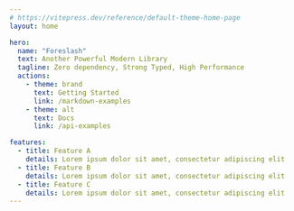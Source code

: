 ```yaml
---
# https://vitepress.dev/reference/default-theme-home-page
layout: home

hero:
  name: "Foreslash"
  text: Another Powerful Modern Library
  tagline: Zero dependency, Strong Typed, High Performance
  actions:
    - theme: brand
      text: Getting Started
      link: /markdown-examples
    - theme: alt
      text: Docs
      link: /api-examples

features:
  - title: Feature A
    details: Lorem ipsum dolor sit amet, consectetur adipiscing elit
  - title: Feature B
    details: Lorem ipsum dolor sit amet, consectetur adipiscing elit
  - title: Feature C
    details: Lorem ipsum dolor sit amet, consectetur adipiscing elit
---
```

